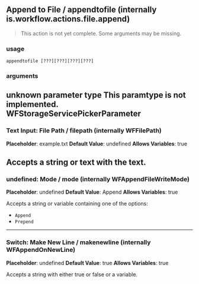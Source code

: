 
## Append to File / appendtofile (internally is.workflow.actions.file.append)

> This action is not yet complete. Some arguments may be missing.

### usage
`appendtofile [???][???][???][???]`

### arguments
unknown parameter type This paramtype is not implemented. WFStorageServicePickerParameter
---
### Text Input: File Path / filepath (internally WFFilePath)
**Placeholder**: example.txt
**Default Value**: undefined
**Allows Variables**: true


Accepts a string 
or text
with the text.
---
### undefined: Mode / mode (internally WFAppendFileWriteMode)
**Placeholder**: undefined
**Default Value**: Append
**Allows Variables**: true


Accepts a string 
or variable
containing one of the options:

- `Append`
- `Prepend`
---
### Switch: Make New Line / makenewline (internally WFAppendOnNewLine)
**Placeholder**: undefined
**Default Value**: true
**Allows Variables**: true


Accepts a string with either true or false
or a variable.
